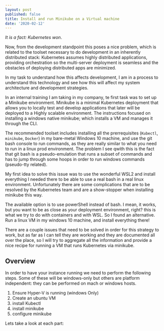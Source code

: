 ```yaml
---
layout: post
published: false
title: Install and run Minikube on a Virtual machine
date: '2020-02-12'
---
```

*It is a fact: Kubernetes won*.  

Now, from the development standpoint this poses a nice problem, which is related to the toolset necessary to do development in an inherently distributed stack: Kubernetes assumes highly distributed applications, providing orchestration so the multi-server deployment is seamless and the obstacles of deploying distributed apps are minimized.

In my task to understand how this affects development, I am in a process to understand this technology and see how this will affect my system architecture and development strategies.

In an internal training I am taking in my company, te first task was to set up a Minikube environment. Minikube is a minimal Kubernetes deployment that allows you to locally test and develop applications that later will be deployed to a Highly scalable environment.  The instructions focused on installing a windows native minikube; which installs a VM and manages it through the CLI. 

The recommended toolset includes installing all the prerrequisites (`Kubectl`, `minikube`, `Docker`) in my bare-metal Windows 10 machine, and use the git bash console to run commands, as they are really similar to what you need to run in a linux prod environment.  The problem I see qwith this is the fact that git bash is a pseudo-emulation that runs a subset of commands and has to jump through some hoops in order to run windows commands (pseudo-tty related). 

My first idea to solve this issue was to use the wonderful WSL2 and install everything I needed there to be able to use a real bash in a real linux environment. Unfortunately there are some complications that are to be resolved by the Kubernetes team and are a show-stopper when installing minikube this way.

The available option is to use powerShell instead of bash. I mean, it works, but you want to be as close as your deployment environment, right? this is what we try to do with containers and with WSL. So I found an alternative. Run a linux VM in my windows 10 machine, and install everything there!

There are a couple issues that need to be solved in order for this strategy to work, but as far as I can tell they are working and they are documented all over the place, so I will try to aggregate all the information and provide a nice recipe for running a VM that runs Kubernetes via minikube.

## Overview

In order to have your instance running we need to perform  the following steps.  Some of these will be windows-only but others are platform independent: they can be performed on mach or windows hosts.

1. Ensure Hyper-V is running (windows Only)
2. Create an ubuntu VM
3. install Kubectl
4. install minikube
5. configure minikube

Lets take a look at each part:
